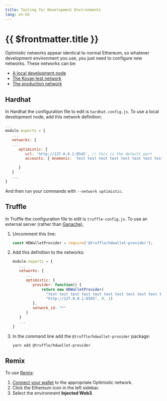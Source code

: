 ```yaml
---
title: Tooling for Development Environments
lang: en-US
---
```


# {{ $frontmatter.title }}

Optimistic networks appear identical to normal Ethereum, so whatever development
environment you use, you just need to configure new networks. These networks can be:

* [A local development node](dev-node.html)
* [The Kovan test network](/docs/infra/networks.html#optimistic-kovan)
* [The production network](/docs/infra/networks.html#optimistic-ethereum)

## Hardhat

In Hardhat the configuration file to edit is `hardhat.config.js`. To 
use a local development node, add this network definition:

```javascript
...
module.exports = {
   ...
   networks: {
   ...
      optimistic: {
         url: 'http://127.0.0.1:8545', // this is the default port
         accounts: { mnemonic: 'test test test test test test test test test test test junk' }

      }
   }
   ...
}
```

And then run your commands with `--network optimistic`.

## Truffle

In Truffle the configuration file to edit is `truffle-config.js`. To 
use an external server (rather than [Ganache](https://www.trufflesuite.com/ganache)), 

1. Uncomment this line:
   ```javascript
   const HDWalletProvider = require('@truffle/hdwallet-provider');
   ```

1. Add this definition to the networks:
   ```javascript
   module.exports = {
      ...
      networks: {
         ...
         optimistic: {
            provider: function() {
                return new HDWalletProvider(
                  "test test test test test test test test test test test junk",
                  "http://127.0.0.1:8545", 0, 1)             
            },
            network_id: "*"
         }
      }
      ...
   }
   ```

1. In the command line add the `@truffle/hdwallet-provider` package:

   ```sh
   yarn add @truffle/hdwallet-provider
   ```


## Remix

To use [Remix](https://remix.ethereum.org/):

1. [Connect your wallet](/docs/users/metamask.html) to the appropriate Optimistic network.
1. Click the Ethereum icon in the left sidebar.
1. Select the environment **Injected Web3**.